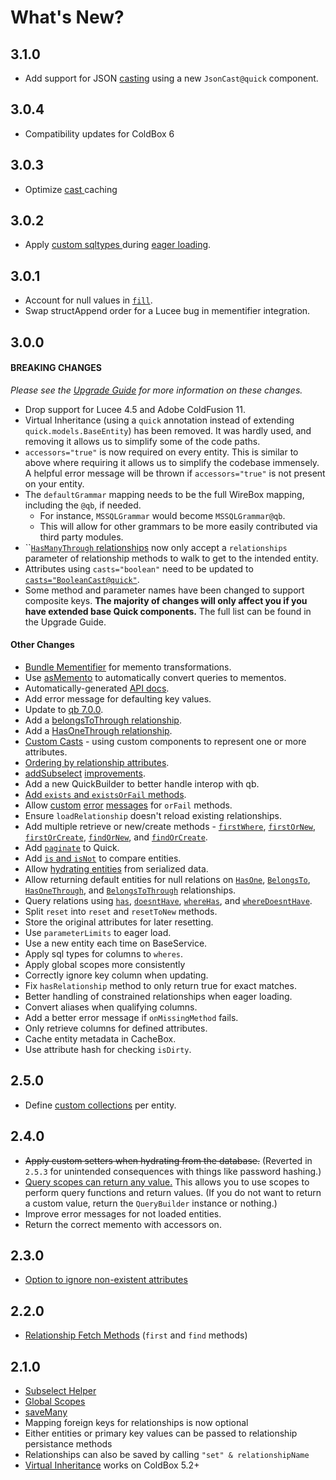 # What's New?

## 3.1.0

* Add support for JSON [casting](guide-1/getting-started/defining-an-entity.md#casts) using a new `JsonCast@quick` component.

## 3.0.4

* Compatibility updates for ColdBox 6

## 3.0.3

* Optimize [cast ](guide-1/getting-started/defining-an-entity.md#casts)caching

## 3.0.2

* Apply [custom sqltypes ](guide-1/getting-started/defining-an-entity.md#sql-type)during [eager loading](guide-1/relationships/eager-loading.md).

## 3.0.1

* Account for null values in [`fill`](guide-1/getting-started/creating-new-entities.md#fill).
* Swap structAppend order for a Lucee bug in mementifier integration.

## 3.0.0

#### **BREAKING CHANGES** <a id="breaking-changes"></a>

_Please see the_ [_Upgrade Guide_](upgrade-guide.md#3-0-0) _for more information on these changes._

* Drop support for Lucee 4.5 and Adobe ColdFusion 11.
* Virtual Inheritance \(using a `quick` annotation instead of extending `quick.models.BaseEntity`\) has been removed.  It was hardly used, and removing it allows us to simplify some of the code paths.
* `accessors="true"` is now required on every entity.  This is similar to above where requiring it allows us to simplify the codebase immensely.  A helpful error message will be thrown if `accessors="true"` is not present on your entity. 
* The `defaultGrammar` mapping needs to be the full WireBox mapping, including the `@qb`, if needed.
  * For instance, `MSSQLGrammar` would become `MSSQLGrammar@qb`.
  * This will allow for other grammars to be more easily contributed via third party modules.
* \`\`[`HasManyThrough` relationships](guide-1/relationships/relationship-types/hasmanythrough.md) now only accept a `relationships` parameter of relationship methods to walk to get to the intended entity.
* Attributes using `casts="boolean"` need to be updated to [`casts="BooleanCast@quick"`](guide-1/getting-started/defining-an-entity.md#casts).
* Some method and parameter names have been changed to support composite keys.  **The majority of changes will only affect you if you have extended base Quick components.** The full list can be found in the Upgrade Guide.

####  **Other Changes** <a id="other-changes"></a>

* [Bundle Mementifier](guide-1/serialization.md) for memento transformations.
* Use [asMemento](guide-1/serialization.md#asmemento) to automatically convert queries to mementos.
* Automatically-generated [API docs](https://apidocs.ortussolutions.com/#/coldbox-modules/quick/).
* Add error message for defaulting key values.
* Update to [qb 7.0.0](https://qb.ortusbooks.com/).
* Add a [belongsToThrough relationship](guide-1/relationships/relationship-types/belongstothrough.md).
* Add a [HasOneThrough relationship](guide-1/relationships/relationship-types/hasonethrough.md).
* [Custom Casts](guide-1/getting-started/defining-an-entity.md#casts) - using custom components to represent one or more attributes.
* [Ordering by relationship attributes](guide-1/relationships/ordering-by-relationships.md).
* [addSubselect](guide-1/getting-started/query-scopes-and-subselects.md#subselects) [improvements](guide-1/getting-started/query-scopes-and-subselects.md#using-relationships-in-subselects).
* Add a new QuickBuilder to better handle interop with qb.
* [Add `exists` and `existsOrFail` methods](guide-1/getting-started/retrieving-entities.md#existsorfail).
* Allow [custom](guide-1/getting-started/retrieving-entities.md#existsorfail) [error](guide-1/getting-started/retrieving-entities.md#firstorfail) [messages](guide-1/getting-started/retrieving-entities.md#findorfail) for `orFail` methods.
* Ensure `loadRelationship` doesn't reload existing relationships.
* Add multiple retrieve or new/create methods - [`firstWhere`](guide-1/getting-started/retrieving-entities.md#firstwhere), [`firstOrNew`](guide-1/getting-started/retrieving-entities.md#firstornew), [`firstOrCreate`](guide-1/getting-started/retrieving-entities.md#firstorcreate), [`findOrNew`](guide-1/getting-started/retrieving-entities.md#findornew), and [`findOrCreate`](guide-1/getting-started/retrieving-entities.md#findorcreate).
* Add [`paginate`](guide-1/getting-started/retrieving-entities.md#paginate) to Quick.
* Add [`is` and `isNot`](guide-1/getting-started/defining-an-entity.md#comparing-entities) to compare entities.
* Allow [hydrating entities](guide-1/getting-started/retrieving-entities.md#hydrate) from serialized data.
* Allow returning default entities for null relations on [`HasOne`](guide-1/relationships/relationship-types/hasone.md#withdefault), [`BelongsTo`](guide-1/relationships/relationship-types/belongsto.md#withdefault), [`HasOneThrough`](guide-1/relationships/relationship-types/hasonethrough.md#withdefault), and [`BelongsToThrough`](guide-1/relationships/relationship-types/belongstothrough.md#withdefault) relationships.
* Query relations using [`has`](guide-1/relationships/querying-relationships.md#has), [`doesntHave`](guide-1/relationships/querying-relationships.md#doesnthave), [`whereHas`](guide-1/relationships/querying-relationships.md#wherehas), and [`whereDoesntHave`](guide-1/relationships/querying-relationships.md#wheredoesnthave).
* Split `reset` into `reset` and `resetToNew` methods.
* Store the original attributes for later resetting.
* Use `parameterLimits` to eager load.
* Use a new entity each time on BaseService.
* Apply sql types for columns to `wheres`.
* Apply global scopes more consistently
* Correctly ignore key column when updating.
* Fix `hasRelationship` method to only return true for exact matches.
* Better handling of constrained relationships when eager loading.
* Convert aliases when qualifying columns.
* Add a better error message if `onMissingMethod` fails.
* Only retrieve columns for defined attributes.
* Cache entity metadata in CacheBox.
* Use attribute hash for checking `isDirty`.

## 2.5.0

* Define [custom collections](guide-1/collections.md) per entity.

## 2.4.0

* ~~Apply custom setters when hydrating from the database.~~ \(Reverted in `2.5.3` for unintended consequences with things like password hashing.\)
* [Query scopes can return any value.](guide-1/getting-started/query-scopes-and-subselects.md#scopes-that-return-values)  This allows you to use scopes to perform query functions and return values.  \(If you do not want to return a custom value, return the `QueryBuilder` instance or nothing.\)
* Improve error messages for not loaded entities.
* Return the correct memento with accessors on.

## 2.3.0

* [Option to ignore non-existent attributes](guide-1/getting-started/updating-existing-entities.md#update)

## 2.2.0

* [Relationship Fetch Methods](guide-1/relationships/retrieving-relationships.md) \(`first` and `find` methods\)

## 2.1.0

* [Subselect Helper](guide-1/getting-started/query-scopes-and-subselects.md#subselects)
* [Global Scopes](guide-1/getting-started/query-scopes-and-subselects.md#global-scopes)
* [saveMany](guide-1/relationships/relationship-types/hasmany.md#saveMany)
* Mapping foreign keys for relationships is now optional
* Either entities or primary key values can be passed to relationship persistance methods
* Relationships can also be saved by calling `"set" & relationshipName`
* [Virtual Inheritance](guide-1/getting-started/defining-an-entity.md) works on ColdBox 5.2+

